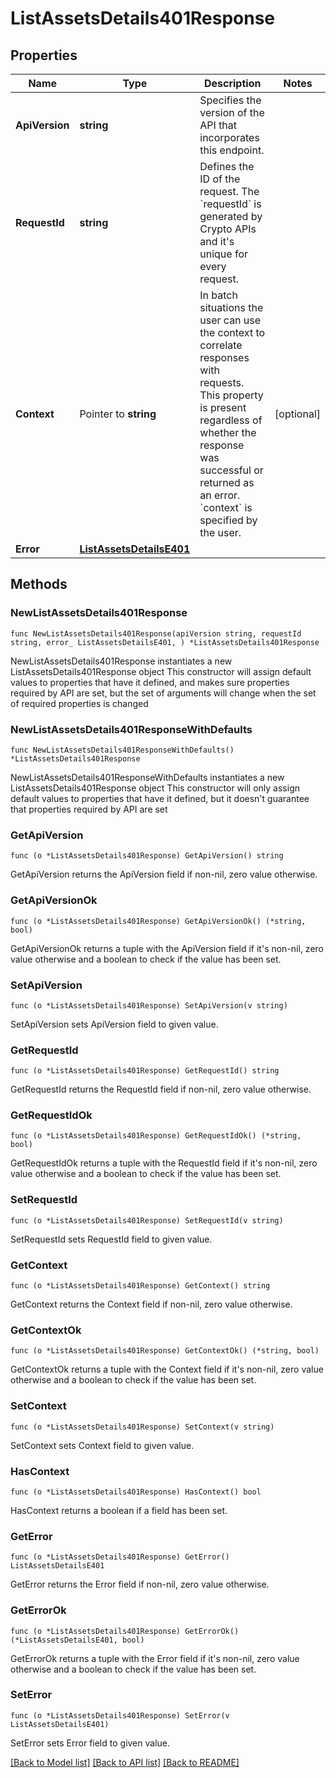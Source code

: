 # ListAssetsDetails401Response

## Properties

Name | Type | Description | Notes
------------ | ------------- | ------------- | -------------
**ApiVersion** | **string** | Specifies the version of the API that incorporates this endpoint. | 
**RequestId** | **string** | Defines the ID of the request. The &#x60;requestId&#x60; is generated by Crypto APIs and it&#39;s unique for every request. | 
**Context** | Pointer to **string** | In batch situations the user can use the context to correlate responses with requests. This property is present regardless of whether the response was successful or returned as an error. &#x60;context&#x60; is specified by the user. | [optional] 
**Error** | [**ListAssetsDetailsE401**](ListAssetsDetailsE401.md) |  | 

## Methods

### NewListAssetsDetails401Response

`func NewListAssetsDetails401Response(apiVersion string, requestId string, error_ ListAssetsDetailsE401, ) *ListAssetsDetails401Response`

NewListAssetsDetails401Response instantiates a new ListAssetsDetails401Response object
This constructor will assign default values to properties that have it defined,
and makes sure properties required by API are set, but the set of arguments
will change when the set of required properties is changed

### NewListAssetsDetails401ResponseWithDefaults

`func NewListAssetsDetails401ResponseWithDefaults() *ListAssetsDetails401Response`

NewListAssetsDetails401ResponseWithDefaults instantiates a new ListAssetsDetails401Response object
This constructor will only assign default values to properties that have it defined,
but it doesn't guarantee that properties required by API are set

### GetApiVersion

`func (o *ListAssetsDetails401Response) GetApiVersion() string`

GetApiVersion returns the ApiVersion field if non-nil, zero value otherwise.

### GetApiVersionOk

`func (o *ListAssetsDetails401Response) GetApiVersionOk() (*string, bool)`

GetApiVersionOk returns a tuple with the ApiVersion field if it's non-nil, zero value otherwise
and a boolean to check if the value has been set.

### SetApiVersion

`func (o *ListAssetsDetails401Response) SetApiVersion(v string)`

SetApiVersion sets ApiVersion field to given value.


### GetRequestId

`func (o *ListAssetsDetails401Response) GetRequestId() string`

GetRequestId returns the RequestId field if non-nil, zero value otherwise.

### GetRequestIdOk

`func (o *ListAssetsDetails401Response) GetRequestIdOk() (*string, bool)`

GetRequestIdOk returns a tuple with the RequestId field if it's non-nil, zero value otherwise
and a boolean to check if the value has been set.

### SetRequestId

`func (o *ListAssetsDetails401Response) SetRequestId(v string)`

SetRequestId sets RequestId field to given value.


### GetContext

`func (o *ListAssetsDetails401Response) GetContext() string`

GetContext returns the Context field if non-nil, zero value otherwise.

### GetContextOk

`func (o *ListAssetsDetails401Response) GetContextOk() (*string, bool)`

GetContextOk returns a tuple with the Context field if it's non-nil, zero value otherwise
and a boolean to check if the value has been set.

### SetContext

`func (o *ListAssetsDetails401Response) SetContext(v string)`

SetContext sets Context field to given value.

### HasContext

`func (o *ListAssetsDetails401Response) HasContext() bool`

HasContext returns a boolean if a field has been set.

### GetError

`func (o *ListAssetsDetails401Response) GetError() ListAssetsDetailsE401`

GetError returns the Error field if non-nil, zero value otherwise.

### GetErrorOk

`func (o *ListAssetsDetails401Response) GetErrorOk() (*ListAssetsDetailsE401, bool)`

GetErrorOk returns a tuple with the Error field if it's non-nil, zero value otherwise
and a boolean to check if the value has been set.

### SetError

`func (o *ListAssetsDetails401Response) SetError(v ListAssetsDetailsE401)`

SetError sets Error field to given value.



[[Back to Model list]](../README.md#documentation-for-models) [[Back to API list]](../README.md#documentation-for-api-endpoints) [[Back to README]](../README.md)



